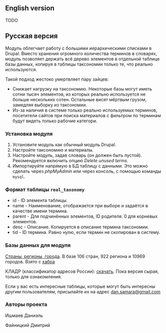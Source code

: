 ## English version

TODO

## Русская версия

Модуль облегчает работу с большими иерархическими списками в Drupal.
Вместо хранения огромного количества терминов в словарях, модуль позволяет держать всё дерево элементов в отдельной таблице базы данных, копируя в таблицы таксономии только те, что реально используются.

Такой подход жестоко умертвляет пару зайцев:

 * Снижает нагрузку на таксономию. Некоторые базы могут иметь сотни тысяч элементов, из которых реально используется не больше нескольких сотен. Остальные висят мёртвым грузом, замедляя выборку из таксономии.
 * Из-за наличия в системе только реально используемых терминов, посетители сайтов при поиска материалов с фильтром по терминам будут видеть только рабочие категори.

### Установка модуля

 1. Установите модуль как обычный модуль Drupal.
 2. Настройте таксономию и материалы.
 3. Настройте модуль, задав словарь (он должен быть пустой). Рекомендуется включить опцию _Delete unused terms_.
 4. Импортируйте напрямую в БД таблицу с данными. Это можно сделать через _phpMyAdmin_ или через консоль, с помощью команды ```mysql```.

### Формат таблицы ```real_taxonomy```

 * id - ID элемента таблицы.
 * name - Наименование, отображается при выборе и задаётся в качестве имени термина.
 * parent - Для подчинённых элементов, ID родителя. 0 для корневых элементов.
 * desc - Описание. Копируется в описание термина таксономии.
 * tid - ID термина. Равно нулю, если термин не скопирован в систему.

### Базы данных для модуля

[Страны, регионы, города](http://www.dansamara.ru/real_taxonomy/all_countries.sql.gz). В базе 106 стран, 922 региона и 10969 городов. Взято с [хабра](http://habrahabr.ru/blogs/webdev/21949/)

КЛАДР (классификатор адресов России): [скачать](http://www.dansamara.ru/real_taxonomy.sql.gz). Пока версия сырая, только для ознакомления.

Если у вас есть интересные таблицы, которые могут быть интересны другим пользователям, присылайте их на адрес dan.samara@gmail.com

### Авторы проекта

Ишмаев Даниэль

Файницкий Дмитрий
